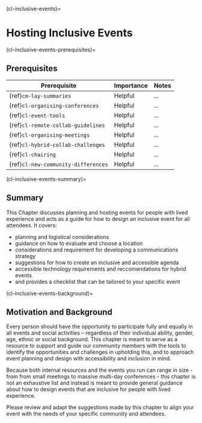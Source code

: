 (cl-inclusive-events)=
# Hosting Inclusive Events

(cl-inclusive-events-prerequisites)=
## Prerequisites

| Prerequisite | Importance | Notes |
| -------------|----------|------|
| {ref}`cm-lay-summaries` | Helpful | ... |
| {ref}`cl-organising-conferences` | Helpful | ... |
| {ref}`cl-event-tools` | Helpful | ... |
| {ref}`cl-remote-collab-guidelines` | Helpful | ... |
| {ref}`cl-organising-meetings` | Helpful | ... |
| {ref}`cl-hybrid-collab-challenges` | Helpful | ... |
| {ref}`cl-chairing` | Helpful | ... |
| {ref}`cl-new-community-differences` | Helpful | ... |

(cl-inclusive-events-summary)=
## Summary

This Chapter discusses planning and hosting events for people with lived experience and acts as a guide for how to design an inclusive event for all attendees. 
It covers: 
- planning and logistical considerations
- guidance on how to evaluate and choose a location
- considerations and requirement for developing a communications strategy
- suggestions for how to create an inclusive and accessible agenda
- accessible technology requirements and reccomendations for hybrid events
- and provides a checklist that can be tailored to your specific event


(cl-inclusive-events-background)=
## Motivation and Background

Every person should have the opportunity to participate fully and equally in all events and social activities – regardless of their individual ability, gender, age, ethnic or social background. 
This chapter is meant to serve as a resource to support and guide our community members with the tools to identify the opportunities and challenges in upholding this, and to approach event planning and design with accessibility and inclusion in mind.

Because both internal resources and the events you run can range in size - from from small meetings to massive multi-day conferences - this chapter is not an exhaustive list and instead is meant to provide general guidance about how to design events that are inclusive for people with lived experience. 

Please review and adapt the suggestions made by this chapter to align your event with the needs of your specific community and attendees. 
